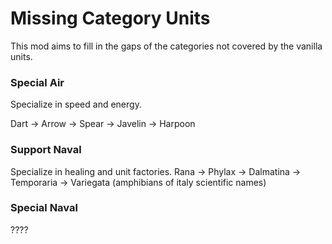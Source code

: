 # Missing Category Units
This mod aims to fill in the gaps of the categories not covered by the vanilla units.

### Special Air
Specialize in speed and energy.

Dart -> Arrow -> Spear -> Javelin -> Harpoon

### Support Naval
Specialize in healing and unit factories.
Rana -> Phylax -> Dalmatina -> Temporaria -> Variegata (amphibians of italy scientific names)

### Special Naval
????
